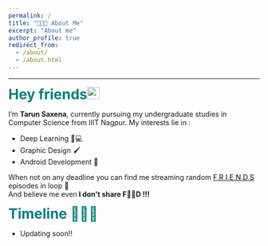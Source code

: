 ```yaml
---
permalink: /
title: "👨🏻‍💻 About Me"
excerpt: "About me"
author_profile: true
redirect_from: 
  - /about/
  - /about.html
---
```

---
<span style=" font-size:2em; font-weight:bold;color:teal "> Hey friends<img src="https://media.giphy.com/media/hvRJCLFzcasrR4ia7z/giphy.gif" width="25px"> </span>

I’m <span style=" font-weight:bold ;">Tarun Saxena</span>, currently pursuing my undergraduate studies in Computer Science from IIIT Nagpur.
My interests lie in :
* Deep Learning 🧠💻
* Graphic Design 🖌
* Android Development 🤖

When not on any deadline you can find me streaming random <a href="https://www.imdb.com/title/tt0108778/" target="_top"><span style=" color:black ">F</span><span style=" color:red ">.</span><span style=" color:black ">R</span><span style=" color:teal ">.</span><span style=" color:black ">I</span><span style=" color:dark yellow">.</span><span style=" color:black ">E</span><span style=" color:red ">.</span><span style=" color:black ">N</span><span style=" color:dark yellow ">.</span><span style=" color:black ">D</span><span style=" color:teal ">.</span><span style=" color:black ">S</span></a> episodes in loop 🔁
<br />
And believe me even<span style="font-weight:bold ; "> I don't share F🥪🥪D !!!</span>

<span style=" font-size:2em; font-weight:bold; color:teal "> Timeline 💁🏻‍♂️</span>
* Updating soon!!



